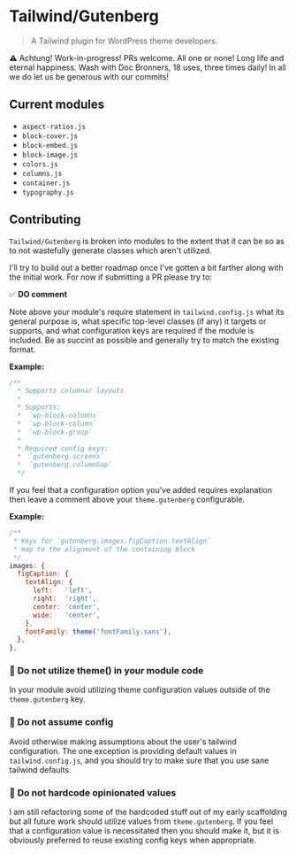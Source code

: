 # Tailwind/Gutenberg

> A Tailwind plugin for WordPress theme developers.

⚠️ Achtung! Work-in-progress! PRs welcome. All one or none! Long life and eternal happiness. Wash with Doc Bronners, 18 uses, three times daily! In all we do let us be generous with our commits!

## Current modules

- `aspect-ratios.js`
- `block-cover.js`
- `block-embed.js`
- `block-image.js`
- `colors.js`
- `columns.js`
- `container.js`
- `typography.js`

## Contributing

`Tailwind/Gutenberg` is broken into modules to the extent that it can be so as to not  wastefully generate classes which aren't utilized.

I'll try to build out a better roadmap once I've gotten a bit farther along with the initial work. For now if submitting a PR please try to:

✅ **DO comment**

Note above your module's require statement in `tailwind.config.js` what its general purpose is, what specific top-level classes (if any) it targets or supports, and what configuration keys are required if the module is included. Be as succint as possible and generally try to match the existing format.

**Example:**

```js
/**
  * Supports columnar layouts
  *
  * Supports:
  *  `wp-block-columns`
  *  `wp-block-column`
  *  `wp-block-group`
  *
  * Required config keys:
  *  `gutenberg.screens`
  *  `gutenberg.columnGap`
  */
```

If you feel that a configuration option you've added requires explanation then leave a comment above your `theme.gutenberg` configurable.

**Example:**

```js
/**
 * Keys for `gutenberg.images.figCaption.textAlign`
 * map to the alignment of the containing block
 */
images: {
  figCaption: {
    textAlign: {
      left:   'left',
      right:  'right',
      center: 'center',
      wide:   'center',
    },
    fontFamily: theme('fontFamily.sans'),
  },
},
```

### 🚫 **Do not utilize theme() in your module code**

In your module avoid utilizing theme configuration values outside of the `theme.gutenberg` key.

### 🚫 **Do not assume config**

Avoid otherwise making assumptions about the user's tailwind configuration. The one exception is providing default values in  `tailwind.config.js`, and you should try to make sure that you use sane tailwind defaults.

### 🚫 **Do not hardcode opinionated values**

I am still refactoring some of the hardcoded stuff out of my early scaffolding but all future work should utilize values from `theme.gutenberg`. If you feel that a configuration value is necessitated then you should make it, but it is obviously preferred to reuse existing config keys when appropriate.
